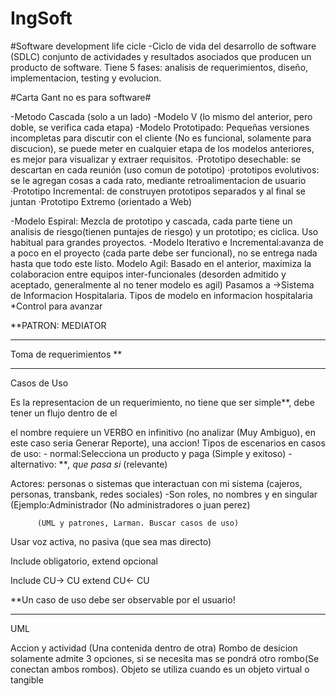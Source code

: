 # IngSoft

#Software development life cicle
-Ciclo de vida del desarrollo de software (SDLC) conjunto de actividades y resultados asociados que producen un producto de software.
Tiene 5 fases: analisis de requerimientos, diseño, implementacion, testing y evolucion.

#Carta Gant no es para software#

-Metodo Cascada (solo a un lado)
-Modelo V (lo mismo del anterior, pero doble, se verifica cada etapa)
-Modelo Prototipado: Pequeñas versiones incompletas para discutir con el cliente (No es funcional, solamente para discucion), se puede meter en cualquier etapa de los modelos anteriores, es mejor para visualizar y extraer requisitos.
  ·Prototipo desechable: se descartan en cada reunión (uso comun de pototipo)
  ·prototipos evolutivos: se le agregan cosas a cada rato, mediante retroalimentacion de usuario
  ·Prototipo Incremental: de construyen prototipos separados y al final se juntan
  ·Prototipo Extremo (orientado a Web)
  
-Modelo Espiral: Mezcla de prototipo y cascada, cada parte tiene un analisis de riesgo(tienen puntajes de riesgo) y un prototipo; es ciclica. Uso habitual para grandes proyectos. 
-Modelo Iterativo e Incremental:avanza de a poco en el proyecto (cada parte debe ser funcional), no se entrega nada hasta que todo este listo.
Modelo Agil: Basado en el anterior, maximiza la colaboracion entre equipos inter-funcionales (desorden admitido y aceptado, generalmente al no tener modelo es agil)
Pasamos a
->Sistema de Informacion Hospitalaria.
Tipos de modelo en informacion hospitalaria
*Control para avanzar


**PATRON: MEDIATOR

-----------------------------------------

Toma de requerimientos **


-------------------------------------------

Casos de Uso

Es la representacion de un requerimiento, no tiene que ser simple**, debe tener un flujo dentro de el

el nombre requiere un VERBO en infinitivo (no analizar (Muy Ambiguo), en este caso seria Generar Reporte), una accion!
Tipos de escenarios en casos de uso: - normal:Selecciona un producto y paga (Simple y exitoso)
                                     - alternativo: ***, que pasa si* (relevante)
  
  Actores: personas o sistemas que interactuan con mi sistema (cajeros, personas, transbank, redes sociales)
          -Son roles, no nombres y en singular (Ejemplo:Administrador (No administradores o juan perez)
          
          (UML y patrones, Larman. Buscar casos de uso)
          
Usar voz activa, no pasiva (que sea mas directo)  


Include obligatorio, extend opcional

Include CU-> CU
extend CU<- CU

**Un caso de uso debe ser observable por el usuario!

---------------------------------------------------------------------------------

UML

Accion y actividad (Una contenida dentro de otra)
Rombo de desicion solamente admite 3 opciones, si se necesita mas se pondrá otro rombo(Se conectan ambos rombos).
Objeto se utiliza cuando es un objeto virtual o tangible 

        
